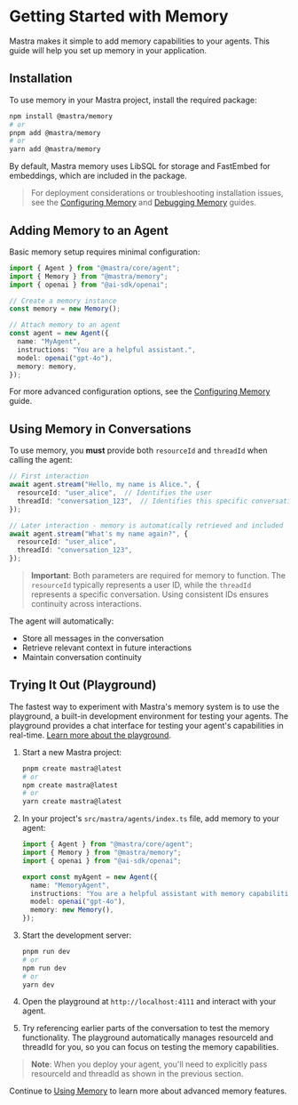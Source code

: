# Getting Started with Memory

Mastra makes it simple to add memory capabilities to your agents. This guide will help you set up memory in your application.

## Installation

To use memory in your Mastra project, install the required package:

```bash
npm install @mastra/memory
# or
pnpm add @mastra/memory
# or
yarn add @mastra/memory
```

By default, Mastra memory uses LibSQL for storage and FastEmbed for embeddings, which are included in the package.

> For deployment considerations or troubleshooting installation issues, see the [Configuring Memory](../5-configuring-memory/index.md) and [Debugging Memory](../6-debugging-memory/index.md) guides.

## Adding Memory to an Agent

Basic memory setup requires minimal configuration:

```typescript
import { Agent } from "@mastra/core/agent";
import { Memory } from "@mastra/memory";
import { openai } from "@ai-sdk/openai";

// Create a memory instance
const memory = new Memory();

// Attach memory to an agent
const agent = new Agent({
  name: "MyAgent",
  instructions: "You are a helpful assistant.",
  model: openai("gpt-4o"),
  memory: memory,
});
```

For more advanced configuration options, see the [Configuring Memory](../5-configuring-memory/index.md) guide.

## Using Memory in Conversations

To use memory, you **must** provide both `resourceId` and `threadId` when calling the agent:

```typescript
// First interaction
await agent.stream("Hello, my name is Alice.", {
  resourceId: "user_alice",  // Identifies the user
  threadId: "conversation_123",  // Identifies this specific conversation
});

// Later interaction - memory is automatically retrieved and included
await agent.stream("What's my name again?", {
  resourceId: "user_alice",
  threadId: "conversation_123",
});
```

> **Important**: Both parameters are required for memory to function. The `resourceId` typically represents a user ID, while the `threadId` represents a specific conversation. Using consistent IDs ensures continuity across interactions.

The agent will automatically:
- Store all messages in the conversation
- Retrieve relevant context in future interactions
- Maintain conversation continuity

## Trying It Out (Playground)

The fastest way to experiment with Mastra's memory system is to use the playground, a built-in development environment for testing your agents. The playground provides a chat interface for testing your agent's capabilities in real-time. [Learn more about the playground](/docs/local-dev/mastra-dev#dev-playground).

1. Start a new Mastra project:
   ```bash
   pnpm create mastra@latest
   # or
   npm create mastra@latest
   # or
   yarn create mastra@latest
   ```

2. In your project's `src/mastra/agents/index.ts` file, add memory to your agent:
   ```typescript
   import { Agent } from "@mastra/core/agent";
   import { Memory } from "@mastra/memory";
   import { openai } from "@ai-sdk/openai";

   export const myAgent = new Agent({
     name: "MemoryAgent",
     instructions: "You are a helpful assistant with memory capabilities.",
     model: openai("gpt-4o"),
     memory: new Memory(),
   });
   ```

3. Start the development server:
   ```bash
   pnpm run dev
   # or
   npm run dev
   # or
   yarn dev
   ```

4. Open the playground at `http://localhost:4111` and interact with your agent.

5. Try referencing earlier parts of the conversation to test the memory functionality. The playground automatically manages resourceId and threadId for you, so you can focus on testing the memory capabilities.

> **Note**: When you deploy your agent, you'll need to explicitly pass resourceId and threadId as shown in the previous section.

Continue to [Using Memory](../3-using-memory/index.md) to learn more about advanced memory features. 